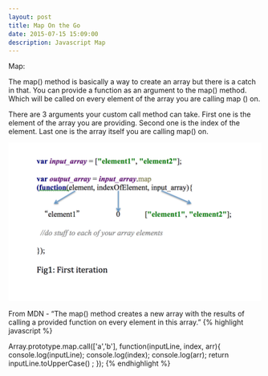 ```yaml
---
layout: post
title: Map On the Go
date: 2015-07-15 15:09:00
description: Javascript Map
---
```

<div class="page-heading">
Map:
</div>
  

The map() method is basically  a way to create an array but there is a catch in that. You can provide a function as an argument to the map() method. Which will be called on every element of the array you are calling map () on.

There are 3 arguments your custom call method can take. First one is the element of the array you are providing. Second one is the index of the element. Last one is the array itself you are calling map() on.

<div class="img_row">
      <img class="col two" src="/img/javascript_map.png">
</div>

From MDN - 
“The map() method creates a new array with the results of calling a provided function on every element in this array.”
{% highlight javascript %}

Array.prototype.map.call(['a','b'], function(inputLine, index, arr){
    console.log(inputLine);
    console.log(index);
    console.log(arr);
    return inputLine.toUpperCase() ;
});
{% endhighlight %}
